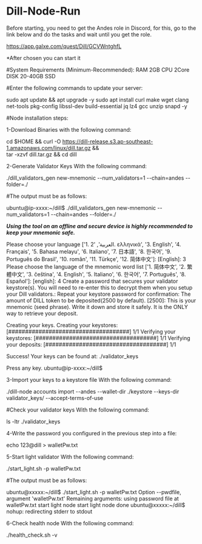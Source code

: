 # Dill-Node-Run

Before starting, you need to get the Andes role in Discord, for this, go to the link below and do the tasks and wait until you get the role.

 https://app.galxe.com/quest/Dill/GCVWntghfL

 *After chosen you can start it

  #System Requirements (Minimum-Recommended):
  RAM 2GB  	CPU 2Core  	DISK 20-40GB SSD

  #Enter the following commands to update your server:

  sudo apt update && apt upgrade -y
  sudo apt install curl make wget clang net-tools pkg-config libssl-dev build-essential jq lz4 gcc unzip snapd -y

#Node installation steps:

1-Download Binaries with the following command:

  cd $HOME && curl -O https://dill-release.s3.ap-southeast-1.amazonaws.com/linux/dill.tar.gz && \
  tar -xzvf dill.tar.gz && cd dill

2-Generate Validator Keys With the following command:

  ./dill_validators_gen new-mnemonic --num_validators=1 --chain=andes --folder=./

#The output must be as follows:

ubuntu@ip-xxxx:~/dill$ ./dill_validators_gen new-mnemonic --num_validators=1 --chain=andes --folder=./

***Using the tool on an offline and secure device is highly recommended to keep your mnemonic safe.***

Please choose your language ['1. العربية', '2. ελληνικά', '3. English', '4. Français', '5. Bahasa melayu', '6. Italiano', '7. 日本語', '8. 한국어', '9. Português do Brasil', '10. român', '11. Türkçe', '12. 简体中文']:  [English]: 3
Please choose the language of the mnemonic word list ['1. 简体中文', '2. 繁體中文', '3. čeština', '4. English', '5. Italiano', '6. 한국어', '7. Português', '8. Español']:  [english]: 4
Create a password that secures your validator keystore(s). You will need to re-enter this to decrypt them when you setup your Dill validators.:
Repeat your keystore password for confirmation:
The amount of DILL token to be deposited(2500 by default). [2500]:
This is your mnemonic (seed phrase). Write it down and store it safely. It is the ONLY way to retrieve your deposit.


Creating your keys.
Creating your keystores:	  [####################################]  1/1
Verifying your keystores:	  [####################################]  1/1
Verifying your deposits:	  [####################################]  1/1

Success!
Your keys can be found at: ./validator_keys


Press any key.
ubuntu@ip-xxxx:~/dill$

3-Import your keys to a keystore file With the following command:

./dill-node accounts import --andes --wallet-dir ./keystore --keys-dir validator_keys/ --accept-terms-of-use

#Check your validator keys With the following command:

ls -ltr ./validator_keys

4-Write the password you configured in the previous step into a file:

echo 123@dill > walletPw.txt

5-Start light validator With the following command:

./start_light.sh -p walletPw.txt

#The output must be as follows:

ubuntu@xxxxx:~/dill$ ./start_light.sh -p walletPw.txt
Option --pwdfile, argument 'walletPw.txt'
Remaining arguments:
using password file at walletPw.txt
start light node
start light node done
ubuntu@xxxxx:~/dill$ nohup: redirecting stderr to stdout

6-Check health node With the following command:

./health_check.sh -v
